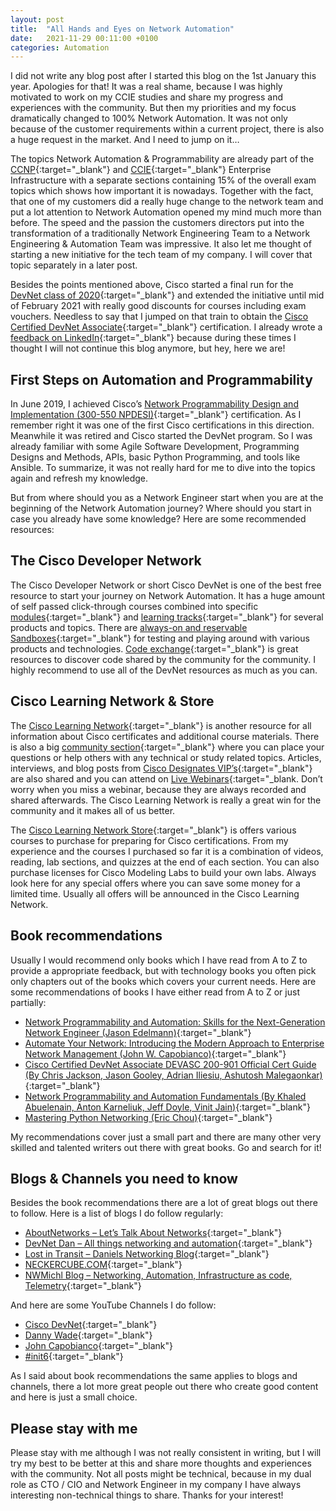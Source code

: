 ```yaml
---
layout: post
title:  "All Hands and Eyes on Network Automation"
date:   2021-11-29 00:11:00 +0100
categories: Automation
---
```


I did not write any blog post after I started this blog on the 1st January this year. Apologies for that! It was a real shame, because I was highly motivated to work on my CCIE studies and share my progress and experiences with the community. But then my priorities and my focus dramatically changed to 100% Network Automation. It was not only because of the customer requirements within a current project, there is also a huge request in the market. And I need to jump on it…

The topics Network Automation & Programmability are already part of the [CCNP](https://learningnetwork.cisco.com/s/encor-exam-topics){:target="_blank"} and [CCIE](https://learningnetwork.cisco.com/s/ccie-enterprise){:target="_blank"} Enterprise Infrastructure with a separate sections containing 15% of the overall exam topics which shows how important it is nowadays. Together with the fact, that one of my customers did a really huge change to the network team and put a lot attention to Network Automation opened my mind much more than before. The speed and the passion the customers directors put into the transformation of a traditionally Network Engineering Team to a Network Engineering & Automation Team was impressive. It also let me thought of starting a new initiative for the tech team of my company. I will cover that topic separately in a later post.

Besides the points mentioned above, Cisco started a final run for the [DevNet class of 2020](https://developer.cisco.com/classof2020/){:target="_blank"} and extended the initiative until mid of February 2021 with really good discounts for courses including exam vouchers. Needless to say that I jumped on that train to obtain the [Cisco Certified DevNet Associate](https://developer.cisco.com/certification/devnet-associate/){:target="_blank"} certification. I already wrote a [feedback on LinkedIn](https://www.linkedin.com/pulse/preparing-cisco-devnet-associate-certification-daniel-kuhl/){:target="_blank"} because during these times I thought I will not continue this blog anymore, but hey, here we are!

## First Steps on Automation and Programmability

In June 2019, I achieved Cisco’s [Network Programmability Design and Implementation (300-550 NPDESI)](https://www.cisco.com/c/en/us/training-events/training-certifications/exams/current-list/npdesi.html){:target="_blank"} certification. As I remember right it was one of the first Cisco certifications in this direction. Meanwhile it was retired and Cisco started the DevNet program. So I was already familiar with some Agile Software Development, Programming Designs and Methods, APIs, basic Python Programming, and tools like Ansible. To summarize, it was not really hard for me to dive into the topics again and refresh my knowledge.

But from where should you as a Network Engineer start when you are at the beginning of the Network Automation journey? Where should you start in case you already have some knowledge? Here are some recommended resources:

## The Cisco Developer Network

The Cisco Developer Network or short Cisco DevNet is one of the best free resource to start your journey on Network Automation. It has a huge amount of self passed click-through courses combined into specific [modules](https://developer.cisco.com/learning/modules){:target="_blank"} and [learning tracks](https://developer.cisco.com/learning/tracks){:target="_blank"} for several products and topics. There are [always-on and reservable Sandboxes](https://developer.cisco.com/site/sandbox/){:target="_blank"} for testing and playing around with various products and technologies. [Code exchange](https://developer.cisco.com/codeexchange/){:target="_blank"} is great resources to discover code shared by the community for the community. I highly recommend to use all of the DevNet resources as much as you can.

## Cisco Learning Network & Store

The [Cisco Learning Network](https://learningnetwork.cisco.com/s/){:target="_blank"} is another resource for all information about Cisco certificates and additional course materials. There is also a big [community section](https://learningnetwork.cisco.com/s/communities){:target="_blank"} where you can place your questions or help others with any technical or study related topics. Articles, interviews, and blog posts from [Cisco Designates VIP’s](https://learningnetwork.cisco.com/s/meet-the-vips){:target="_blank"} are also shared and you can attend on [Live Webinars](https://learningnetwork.cisco.com/s/event-list){:target="_blank. Don’t worry when you miss a webinar, because they are always recorded and shared afterwards. The Cisco Learning Network is really a great win for the community and it makes all of us better.

The [Cisco Learning Network Store](https://learningnetworkstore.cisco.com/){:target="_blank"} is offers various courses to purchase for preparing for Cisco certifications. From my experience and the courses I purchased so far it is a combination of videos, reading, lab sections, and quizzes at the end of each section. You can also purchase licenses for Cisco Modeling Labs to build your own labs. Always look here for any special offers where you can save some money for a limited time. Usually all offers will be announced in the Cisco Learning Network.

## Book recommendations

Usually I would recommend only books which I have read from A to Z to provide a appropriate feedback, but with technology books you often pick only chapters out of the books which covers your current needs. Here are some recommendations of books I have either read from A to Z or just partially:

- [Network Programmability and Automation: Skills for the Next-Generation Network Engineer (Jason Edelmann)](https://www.amazon.de/Network-Programmability-Automation-Next-Generation-Engineer-ebook/dp/B079K6HWQX){:target="_blank"}
- [Automate Your Network: Introducing the Modern Approach to Enterprise Network Management (John W. Capobianco)](https://www.amazon.de/Automate-Your-Network-Introducing-Enterprise-ebook/dp/B07PKDNL78/ref=sr_1_1?__mk_de_DE=ÅMÅŽÕÑ&keywords=network+automation+capobianco&qid=1638022607&qsid=262-7581315-8174424&s=digital-text&sr=1-1&sres=B07PKDNL78&srpt=ABIS_BOOK){:target="_blank"}
- [Cisco Certified DevNet Associate DEVASC 200-901 Official Cert Guide (By Chris Jackson, Jason Gooley, Adrian Iliesiu, Ashutosh Malegaonkar)](https://www.ciscopress.com/store/cisco-certified-devnet-associate-devasc-200-901-official-9780136642961){:target="_blank"}
- [Network Programmability and Automation Fundamentals (By Khaled Abuelenain, Anton Karneliuk, Jeff Doyle, Vinit Jain)](https://www.ciscopress.com/store/network-programmability-and-automation-fundamentals-9781587145148){:target="_blank"}
- [Mastering Python Networking (Eric Chou)](https://www.packtpub.com/product/mastering-python-networking/9781784397005){:target="_blank"}

My recommendations cover just a small part and there are many other very skilled and talented writers out there with great books. Go and search for it!

## Blogs & Channels you need to know

Besides the book recommendations there are a lot of great blogs out there to follow. Here is a list of blogs I do follow regularly:

- [AboutNetworks – Let’s Talk About Networks](https://aboutnetworks.net/){:target="_blank"}
- [DevNet Dan – All things networking and automation](https://devnetdan.com/){:target="_blank"}
- [Lost in Transit – Daniels Networking Blog](https://lostintransit.se/){:target="_blank"}
- [NECKERCUBE.COM](https://neckercube.com/){:target="_blank"}
- [NWMichl Blog – Networking, Automation, Infrastructure as code, Telemetry](https://nwmichl.net/){:target="_blank"}

And here are some YouTube Channels I do follow:

- [Cisco DevNet](https://www.youtube.com/c/CiscoDevNetchannel){:target="_blank"}
- [Danny Wade](https://www.youtube.com/channel/UCfFyRZwscSORm5m7kAEOymA){:target="_blank"}
- [John Capobianco](https://www.youtube.com/channel/UCYE2gcN4wWewmriAP2QlT2A){:target="_blank"}
- [#init6](https://www.youtube.com/c/init6){:target="_blank"}

As I said about book recommendations the same applies to blogs and channels, there a lot more great people out there who create good content and here is just a small choice.

## Please stay with me

Please stay with me although I was not really consistent in writing, but I will try my best to be better at this and share more thoughts and experiences with the community. Not all posts might be technical, because in my dual role as CTO / CIO and Network Engineer in my company I have always interesting non-technical things to share. Thanks for your interest!
